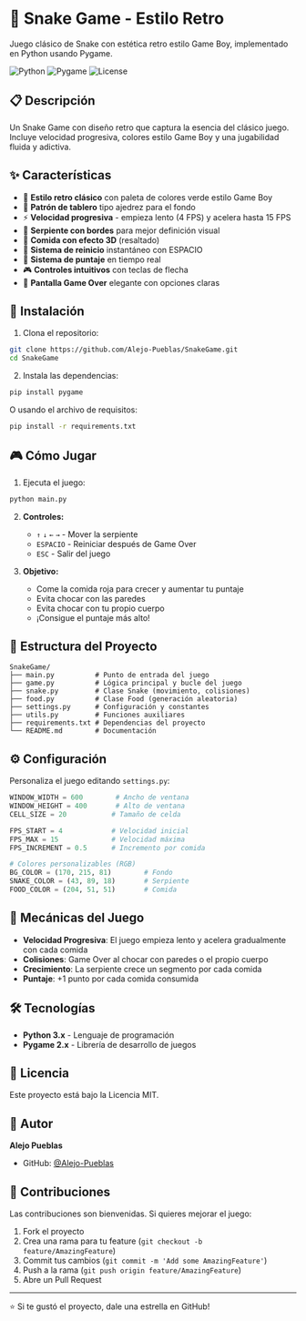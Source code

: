 # 🐍 Snake Game - Estilo Retro

Juego clásico de Snake con estética retro estilo Game Boy, implementado en Python usando Pygame.

![Python](https://img.shields.io/badge/Python-3.x-blue.svg)
![Pygame](https://img.shields.io/badge/Pygame-2.x-green.svg)
![License](https://img.shields.io/badge/License-MIT-yellow.svg)

## 📋 Descripción

Un Snake Game con diseño retro que captura la esencia del clásico juego. Incluye velocidad progresiva, colores estilo Game Boy y una jugabilidad fluida y adictiva.

## ✨ Características

- 🎨 **Estilo retro clásico** con paleta de colores verde estilo Game Boy
- 🎯 **Patrón de tablero** tipo ajedrez para el fondo
- ⚡ **Velocidad progresiva** - empieza lento (4 FPS) y acelera hasta 15 FPS
- 🐍 **Serpiente con bordes** para mejor definición visual
- 🍎 **Comida con efecto 3D** (resaltado)
- 🔄 **Sistema de reinicio** instantáneo con ESPACIO
- 💯 **Sistema de puntaje** en tiempo real
- 🎮 **Controles intuitivos** con teclas de flecha
- 📱 **Pantalla Game Over** elegante con opciones claras

## 🚀 Instalación

1. Clona el repositorio:
```bash
git clone https://github.com/Alejo-Pueblas/SnakeGame.git
cd SnakeGame
```

2. Instala las dependencias:
```bash
pip install pygame
```

O usando el archivo de requisitos:
```bash
pip install -r requirements.txt
```

## 🎮 Cómo Jugar

1. Ejecuta el juego:
```bash
python main.py
```

2. **Controles:**
   - `↑` `↓` `←` `→` - Mover la serpiente
   - `ESPACIO` - Reiniciar después de Game Over
   - `ESC` - Salir del juego

3. **Objetivo:**
   - Come la comida roja para crecer y aumentar tu puntaje
   - Evita chocar con las paredes
   - Evita chocar con tu propio cuerpo
   - ¡Consigue el puntaje más alto!

## 📁 Estructura del Proyecto

```
SnakeGame/
├── main.py          # Punto de entrada del juego
├── game.py          # Lógica principal y bucle del juego
├── snake.py         # Clase Snake (movimiento, colisiones)
├── food.py          # Clase Food (generación aleatoria)
├── settings.py      # Configuración y constantes
├── utils.py         # Funciones auxiliares
├── requirements.txt # Dependencias del proyecto
└── README.md        # Documentación
```

## ⚙️ Configuración

Personaliza el juego editando `settings.py`:

```python
WINDOW_WIDTH = 600        # Ancho de ventana
WINDOW_HEIGHT = 400       # Alto de ventana
CELL_SIZE = 20           # Tamaño de celda

FPS_START = 4            # Velocidad inicial
FPS_MAX = 15             # Velocidad máxima
FPS_INCREMENT = 0.5      # Incremento por comida

# Colores personalizables (RGB)
BG_COLOR = (170, 215, 81)        # Fondo
SNAKE_COLOR = (43, 89, 18)       # Serpiente
FOOD_COLOR = (204, 51, 51)       # Comida
```

## 🎯 Mecánicas del Juego

- **Velocidad Progresiva**: El juego empieza lento y acelera gradualmente con cada comida
- **Colisiones**: Game Over al chocar con paredes o el propio cuerpo
- **Crecimiento**: La serpiente crece un segmento por cada comida
- **Puntaje**: +1 punto por cada comida consumida

## 🛠️ Tecnologías

- **Python 3.x** - Lenguaje de programación
- **Pygame 2.x** - Librería de desarrollo de juegos

## 📝 Licencia

Este proyecto está bajo la Licencia MIT.

## 👤 Autor

**Alejo Pueblas**
- GitHub: [@Alejo-Pueblas](https://github.com/Alejo-Pueblas)

## 🤝 Contribuciones

Las contribuciones son bienvenidas. Si quieres mejorar el juego:

1. Fork el proyecto
2. Crea una rama para tu feature (`git checkout -b feature/AmazingFeature`)
3. Commit tus cambios (`git commit -m 'Add some AmazingFeature'`)
4. Push a la rama (`git push origin feature/AmazingFeature`)
5. Abre un Pull Request

---

⭐ Si te gustó el proyecto, dale una estrella en GitHub!
